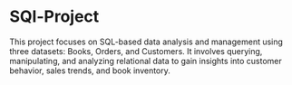 # SQl-Project
This project focuses on SQL-based data analysis and management using three datasets: Books, Orders, and Customers. It involves querying, manipulating, and analyzing relational data to gain insights into customer behavior, sales trends, and book inventory.
